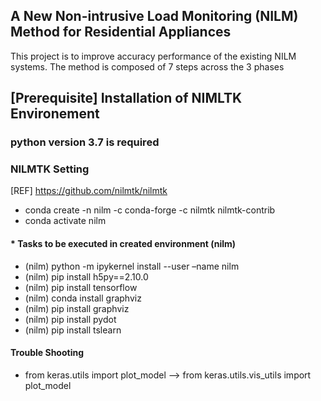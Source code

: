 ## A New Non-intrusive Load Monitoring (NILM) Method for Residential Appliances
This project is to improve accuracy performance of the existing NILM systems. 
The method is composed of 7 steps across the 3 phases

## [Prerequisite] Installation of NIMLTK Environement

### python version 3.7 is required



### NILMTK Setting 
[REF] https://github.com/nilmtk/nilmtk
-	conda create -n nilm -c conda-forge -c nilmtk nilmtk-contrib
-	conda activate nilm


#### * Tasks to be executed in created environment (nilm)
-	(nilm) python -m ipykernel install --user –name nilm
-	(nilm) pip install h5py==2.10.0
-	(nilm) pip install tensorflow
-	(nilm) conda install graphviz
-	(nilm) pip install graphviz
-	(nilm) pip install pydot
-	(nilm) pip install tslearn

#### Trouble Shooting
-	from keras.utils import plot_model --> from keras.utils.vis_utils import plot_model
